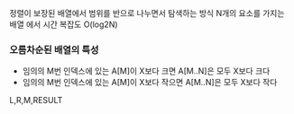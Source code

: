 정렬이 보장된 배열에서 범위를 반으로 나누면서 탐색하는 방식
N개의 요소를 가지는 배열 에서 시간 복잡도 O(log2N)

### 오름차순된 배열의 특성
- 임의의 M번 인덱스에 있는  A[M]이 X보다 크면 A[M..N]은 모두 X보다 크다
- 임의의 M번 인덱스에 있는  A[M]이 X보다 작으면 A[M..N]은 모두 X보다 작다

L,R,M,RESULT
